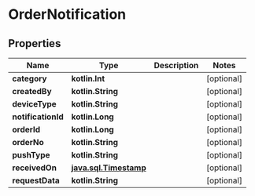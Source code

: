 
# OrderNotification

## Properties
Name | Type | Description | Notes
------------ | ------------- | ------------- | -------------
**category** | **kotlin.Int** |  |  [optional]
**createdBy** | **kotlin.String** |  |  [optional]
**deviceType** | **kotlin.String** |  |  [optional]
**notificationId** | **kotlin.Long** |  |  [optional]
**orderId** | **kotlin.Long** |  |  [optional]
**orderNo** | **kotlin.String** |  |  [optional]
**pushType** | **kotlin.String** |  |  [optional]
**receivedOn** | [**java.sql.Timestamp**](java.sql.Timestamp.md) |  |  [optional]
**requestData** | **kotlin.String** |  |  [optional]



